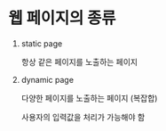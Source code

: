 # 웹 페이지의 종류

1. static page

   항상 같은 페이지를 노출하는 페이지



2. dynamic page

   다양한 페이지를 노출하는 페이지 (복잡합)

   사용자의 입력값을 처리가 가능해야 함





